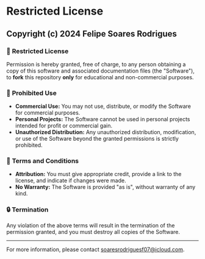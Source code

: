 # Restricted License

## Copyright (c) 2024 Felipe Soares Rodrigues

### 🚫 **Restricted License**

Permission is hereby granted, free of charge, to any person obtaining a copy of this software and associated documentation files (the "Software"), to **fork** this repository **only** for educational and non-commercial purposes.

### 🚫 **Prohibited Use**

- **Commercial Use:** You may not use, distribute, or modify the Software for commercial purposes.
- **Personal Projects:** The Software cannot be used in personal projects intended for profit or commercial gain.
- **Unauthorized Distribution:** Any unauthorized distribution, modification, or use of the Software beyond the granted permissions is strictly prohibited.

### 📜 **Terms and Conditions**

- **Attribution:** You must give appropriate credit, provide a link to the license, and indicate if changes were made.
- **No Warranty:** The Software is provided "as is", without warranty of any kind.

### 🔒 **Termination**

Any violation of the above terms will result in the termination of the permission granted, and you must destroy all copies of the Software.

---

For more information, please contact [soaresrodriguesf07@icloud.com](mailto:soaresrodriguesf07@icloud.com).
